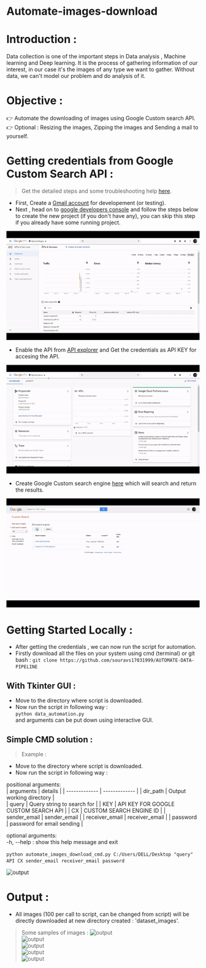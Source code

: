 # Automate-images-download

# Introduction :   
Data collection is one of the important steps in Data analysis , Machine learning and Deep learning.
It is the process of gathering information of our interest, in our case it's the images of any type we want to gather.
Without data, we can't model our problem and do analysis of it.  

# Objective :
👉 Automate the downloading of images using Google Custom search API.   
👉 Optional : Resizing the images, Zipping the images and Sending a mail to yourself.    

# Getting credentials from Google Custom Search API :   

> Get the detailed steps and some troubleshooting help [here](https://github.com/souravs17031999/Automate-images-download/blob/master/google_api.txt).

* First, Create a [Gmail account](http://gmail.com/) for developement (or testing).
* Next , head on to [google developers console](https://console.developers.google.com/) and follow the steps below to create the new project (if you don't have any), you can skip this step if you already have some running project.     

![api1](/images/API1.gif)      

* Enable the API from [API explorer](https://console.developers.google.com/apis/) and Get the credentials as API KEY for accesing the API.       
 
![api2](/images/API2.gif)    

* Create Google Custom search engine [here](https://cse.google.com/cse/all) which will search and return the results.

![api3](/images/API3.gif)

# Getting Started Locally : 

* After getting the credentials , we can now run the script for automation.  
* Firstly download all the files on your system using cmd (terminal) or git bash :
```git clone https://github.com/souravs17031999/AUTOMATE-DATA-PIPELINE```   

## With Tkinter GUI : 
* Move to the directory where script is downloaded.    
* Now run the script in following way :  
```python data_automation.py```         
and arguments can be put down using interactive GUI. 


## Simple CMD solution :   

> Example :     
* Move to the directory where script is downloaded.    
* Now run the script in following way :     

positional arguments:   
| arguments  | details |
| ------------- | ------------- |
| dir_path | Output working directory |  
| query | Query string to search for |
| KEY | API KEY FOR GOOGLE CUSTOM SEARCH API |
| CX | CUSTOM SEARCH ENGINE ID  |
| sender_email | sender_email |
| receiver_email | receiver_email |
| password | password for email sending |     

optional arguments:         
  -h, --help  :  show this help message and exit     
  
```python automate_images_download_cmd.py C:/Users/DELL/Desktop "query" API CX sender_email receiver_email password```      

![output](/images/output1.JPG)       

# Output :    
* All images (100 per call to script, can be changed from script) will be directly downloaded at new directory created : 'dataset_images'.
> Some samples of images : 
![output](/images/output5.JPG)         
![output](/images/output6.JPG)         
![output](/images/output2.JPG)         
![output](/images/output3.JPG)    
![output](/images/output4.JPG)          

